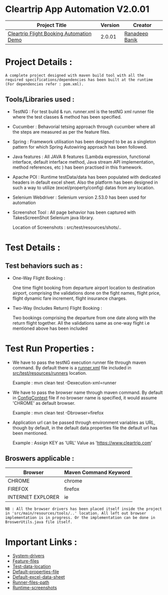 # Cleartrip App Automation V2.0.01

|Project Title | Version | Creator |
|---------|--------|------------|
| [Cleartrip Flight Booking Automation Demo](https://github.com/ranadeep-banik137/cleartrip-app-automation) | 2.0.01 | [Ranadeep Banik](https://github.com/ranadeep-banik137) |


# Project Details : 
	
	A complete project designed with maven build tool with all the required specifications/dependencies has been built at the runtime (For dependencies refer : pom.xml).
	

## Tools/Libraries used : 

+ TestNG : For test build & run. runner.xml is the testNG xml runner file where the test classes & method has been specified.
+ Cucumber : Behavorial tetsing approach through cucumber where all the steps are measured as per the feature files.
+ Spring : Framework utilisation has been designed to be as a singleton pattern for which Spring Autowiring approach has been followed.
+ Java features : All JAVA 8 features (Lambda expression, functional interface, default interface method,  Java stream API implementation, method references, etc ) has been practised in this framework. 
+ Apache POI : Runtime testData/data has been populated with dedicated headers in default excel sheet. Also the platform has been designed in such a way to utilize (excel/property/config) datas from any location.
+ Selenium Webdriver : Selenium version 2.53.0 has been used for automation
+ Screenshot Tool : All page behavior has been captured with TakesScreenShot Selenium java library. 
	
	Location of Screenshots : src/test/resources/shots/..

# Test Details :

## Test behaviors such as : 

+ One-Way Flight Booking : 
	
	One time flight booking from departure airport location to destination airport, comprising the validations done on the fight names, flight price, flight dynamic fare increment, flight insurance charges.
	
+ Two-Way (Includes Return) Flight Booking : 

	Two bookings comprising the departure from one date along with the return flight together. All the validations same as one-way flight i.e mentioned above has been included	

# Test Run Properties : 

+ We have to pass the testNG execution runner file through maven command. By default there is a [runner.xml](https://github.com/ranadeep-banik137/cleartrip-app-automation/blob/master/src/test/resources/runners/runner.xml) file included in [src/test/resources/runners](https://github.com/ranadeep-banik137/cleartrip-app-automation/blob/master/src/test/resources/runners) location.
	
	Example : mvn clean test -Dexecution-xml=runner
	
+ We have to pass the browser name through maven command. By default in [ConfigContext](https://github.com/ranadeep-banik137/cleartrip-app-automation/tree/master/src/main/java/com/epam/testautomation/cleartrip/ContextConfigInitializer.java) file if no browser name is specified, it would assume 'CHROME' as default browser.
	
	Example : mvn clean test -Dbrowser=firefox
	
+ Application url can be passed through environment variables as URL, though by default, in the default data.properties file the default url has been mentioned.
	
	Example : Assign KEY as 'URL' 
				 Value as 'https://www.cleartrip.com'
	
## Broswers applicable : 

| Browser | Maven Command Keyword |
|--------|-------------------|
| CHROME | chrome |
| FIREFOX | firefox |
| INTERNET EXPLORER | ie |

	NB : All the browser drivers has been placed itself inside the project in 'src/main/resources/tools/..' location. All left out browser implementation is in progress. Or the implementation can be done in BroswerUtils.java file itself.	

# Important Links : 

+ [System-drivers](https://github.com/ranadeep-banik137/cleartrip-app-automation/tree/master/src/main/resources/tools)
+ [Feature-files](https://github.com/ranadeep-banik137/cleartrip-app-automation/tree/master/src/test/java/com/epam/testautomation/cleartrip/features)
+ [Test-data-location](https://github.com/ranadeep-banik137/cleartrip-app-automation/blob/master/src/test/resources/dataprovider)
+ [Default-properties-file](https://github.com/ranadeep-banik137/cleartrip-app-automation/blob/master/src/test/resources/dataprovider/data.properties)
+ [Default-excel-data-sheet](https://github.com/ranadeep-banik137/cleartrip-app-automation/blob/master/src/test/resources/dataprovider/TestData.xlsx)
+ [Runner-files-path](https://github.com/ranadeep-banik137/cleartrip-app-automation/blob/master/src/test/resources/runners)
+ [Runtime-screenshots](https://github.com/ranadeep-banik137/cleartrip-app-automation/blob/master/src/test/resources/shots)
